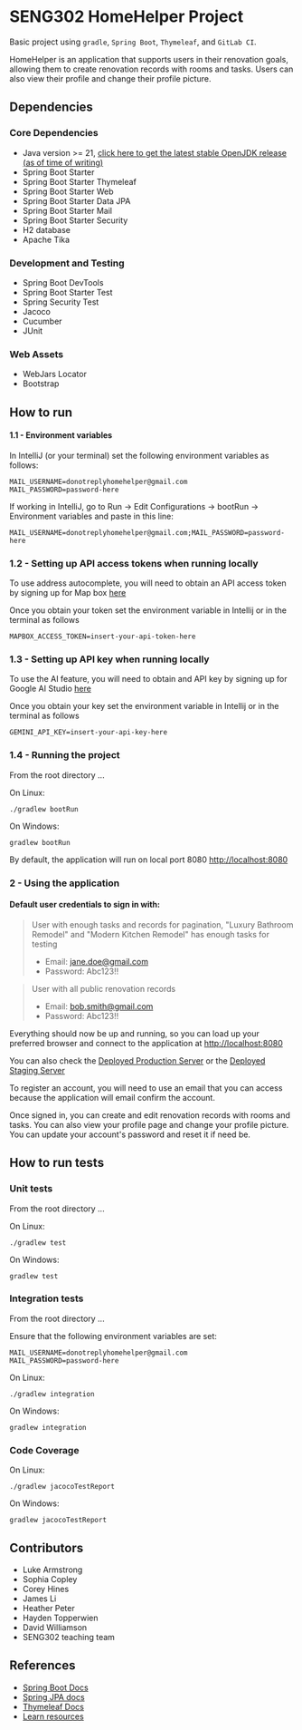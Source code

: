 # SENG302 HomeHelper Project

Basic project using `gradle`, `Spring Boot`, `Thymeleaf`, and `GitLab CI`.

HomeHelper is an application that supports users in their renovation goals, allowing them to create renovation records
with rooms and tasks.
Users can also view their profile and change their profile picture.

## Dependencies

### Core Dependencies

-   Java version >=
    21, [click here to get the latest stable OpenJDK release (as of time of writing)](https://jdk.java.net/21/)
-   Spring Boot Starter
-   Spring Boot Starter Thymeleaf
-   Spring Boot Starter Web
-   Spring Boot Starter Data JPA
-   Spring Boot Starter Mail
-   Spring Boot Starter Security
-   H2 database
-   Apache Tika

### Development and Testing

-   Spring Boot DevTools
-   Spring Boot Starter Test
-   Spring Security Test
-   Jacoco
-   Cucumber
-   JUnit

### Web Assets

-   WebJars Locator
-   Bootstrap

## How to run

#### 1.1 - Environment variables

In IntelliJ (or your terminal) set the following environment variables as follows:

```
MAIL_USERNAME=donotreplyhomehelper@gmail.com
MAIL_PASSWORD=password-here
```

If working in IntelliJ, go to Run -> Edit Configurations -> bootRun -> Environment variables and paste in this line:

```
MAIL_USERNAME=donotreplyhomehelper@gmail.com;MAIL_PASSWORD=password-here
```

### 1.2 - Setting up API access tokens when running locally

To use address autocomplete, you will need to obtain an API access token by signing up for Map box [here](https://account.mapbox.com/auth/signup/?route-to=https%3A%2F%2Fconsole.mapbox.com%2F%3Fauth%3D1)

Once you obtain your token set the environment variable in Intellij or in the terminal as follows

```
MAPBOX_ACCESS_TOKEN=insert-your-api-token-here
```

### 1.3 - Setting up API key when running locally

To use the AI feature, you will need to obtain and API key by signing up for Google AI Studio [here](https://aistudio.google.com/api-keys)

Once you obtain your key set the environment variable in Intellij or in the terminal as follows

```
GEMINI_API_KEY=insert-your-api-key-here
```

### 1.4 - Running the project

From the root directory ...

On Linux:

```
./gradlew bootRun
```

On Windows:

```
gradlew bootRun
```

By default, the application will run on local port 8080 [http://localhost:8080](http://localhost:8080)

### 2 - Using the application

#### Default user credentials to sign in with:

> User with enough tasks and records for pagination, "Luxury Bathroom Remodel" and "Modern Kitchen Remodel" has enough tasks for testing
>
> -   Email: jane.doe@gmail.com
> -   Password: Abc123!!

> User with all public renovation records
>
> -   Email: bob.smith@gmail.com
> -   Password: Abc123!!

Everything should now be up and running, so you can load up your preferred browser and connect to the application at
[http://localhost:8080](http://localhost:8080)

You can also check the [Deployed Production Server](https://csse-seng302-team900.canterbury.ac.nz/prod/home.) or the
[Deployed Staging Server](https://csse-seng302-team900.canterbury.ac.nz/test/)

To register an account, you will need to use an email that you can access because the application will email
confirm the account.

Once signed in, you can create and edit renovation records with rooms and tasks. You can also view your profile page and
change your profile picture.
You can update your account's password and reset it if need be.

## How to run tests

### Unit tests

From the root directory ...

On Linux:

```
./gradlew test
```

On Windows:

```
gradlew test
```

### Integration tests

From the root directory ...

Ensure that the following environment variables are set:

```
MAIL_USERNAME=donotreplyhomehelper@gmail.com
MAIL_PASSWORD=password-here
```

On Linux:

```
./gradlew integration
```

On Windows:

```
gradlew integration
```

### Code Coverage

On Linux:

```
./gradlew jacocoTestReport
```

On Windows:

```
gradlew jacocoTestReport
```

## Contributors

-   Luke Armstrong
-   Sophia Copley
-   Corey Hines
-   James Li
-   Heather Peter
-   Hayden Topperwien
-   David Williamson
-   SENG302 teaching team

## References

-   [Spring Boot Docs](https://docs.spring.io/spring-boot/docs/current/reference/htmlsingle/)
-   [Spring JPA docs](https://docs.spring.io/spring-data/jpa/docs/current/reference/html/)
-   [Thymeleaf Docs](https://www.thymeleaf.org/documentation.html)
-   [Learn resources](https://learn.canterbury.ac.nz/course/view.php?id=17797&section=8)
